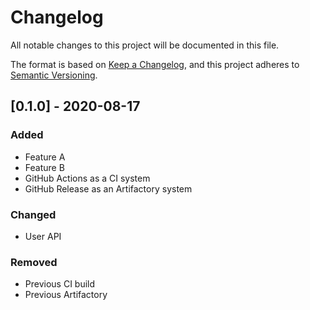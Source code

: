 # Changelog

All notable changes to this project will be documented in this file.

The format is based on [Keep a Changelog](https://keepachangelog.com/en/1.0.0/),
and this project adheres to [Semantic Versioning](https://semver.org/spec/v2.0.0.html).

## [0.1.0] - 2020-08-17

### Added

- Feature A
- Feature B
- GitHub Actions as a CI system
- GitHub Release as an Artifactory system

### Changed

- User API

### Removed

- Previous CI build
- Previous Artifactory
